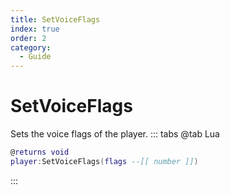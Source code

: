 ```yaml
---
title: SetVoiceFlags
index: true
order: 2
category:
  - Guide
---
```


# SetVoiceFlags
Sets the voice flags of the player.
::: tabs
@tab Lua
```lua
@returns void
player:SetVoiceFlags(flags --[[ number ]])
```

:::
